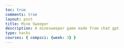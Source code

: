 ```yaml
---
toc: true
comments: true
layout: post
title: Mine Sweeper
description: A minesweeper game made from chat gpt
type: hacks
courses: { compsci: {week: 3} }
---
```



<html lang="en">
<head>
    <meta charset="UTF-8">
    <meta name="viewport" content="width=device-width, initial-scale=1.0">
    <title>Minesweeper</title>
    <style>
        .board {
            display: grid;
            grid-template-columns: repeat(8, 30px);
            gap: 2px;
        }
        .cell {
            width: 30px;
            height: 30px;
            text-align: center;
            border: 1px solid #ccc;
            background-color: #eee;
            cursor: pointer;
        }
        .cell.revealed {
            background-color: #ddd;
            cursor: default;
        }
        .cell.mine {
            background-color: #f00;
        }
    </style>
</head>
<body>
    <div class="board"></div>
    <script>
        const board = document.querySelector('.board');
        let cells = [];

        function createBoard() {
            for (let i = 0; i < 64; i++) {
                const cell = document.createElement('div');
                cell.classList.add('cell');
                cell.dataset.index = i;
                cell.addEventListener('click', handleClick);
                board.appendChild(cell);
                cells.push(cell);
            }
        }

        function placeMines() {
            const mineCount = 10;
            for (let i = 0; i < mineCount; i++) {
                let randomIndex;
                do {
                    randomIndex = Math.floor(Math.random() * 64);
                } while (cells[randomIndex].classList.contains('mine'));
                cells[randomIndex].classList.add('mine');
            }
        }

        function handleClick(event) {
            const cell = event.target;
            if (cell.classList.contains('revealed') || cell.classList.contains('mine')) return;
            cell.classList.add('revealed');
            const index = parseInt(cell.dataset.index);
            const adjacentMines = getAdjacentMines(index);
            if (adjacentMines > 0) {
                cell.textContent = adjacentMines;
            }
            if (adjacentMines === 0) {
                revealAdjacentCells(index);
            }
        }

        function getAdjacentMines(index) {
            const adjacentIndices = [-9, -8, -7, -1, 1, 7, 8, 9];
            let count = 0;
            for (const offset of adjacentIndices) {
                const adjacentIndex = index + offset;
                if (cells[adjacentIndex] && cells[adjacentIndex].classList.contains('mine')) {
                    count++;
                }
            }
            return count;
        }

        function revealAdjacentCells(index) {
            const adjacentIndices = [-9, -8, -7, -1, 1, 7, 8, 9];
            for (const offset of adjacentIndices) {
                const adjacentIndex = index + offset;
                const adjacentCell = cells[adjacentIndex];
                if (adjacentCell && !adjacentCell.classList.contains('revealed')) {
                    handleClick({ target: adjacentCell });
                }
            }
        }

        createBoard();
        placeMines();
    </script>
</body>
</html>